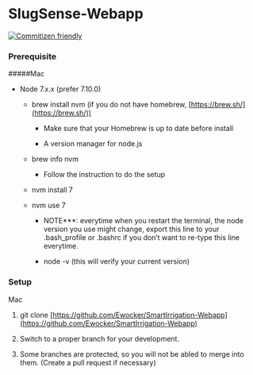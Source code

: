 # SlugSense-Webapp

[![Commitizen friendly](https://img.shields.io/badge/commitizen-friendly-brightgreen.svg)](http://commitizen.github.io/cz-cli/)

### Prerequisite

#####Mac

* Node 7.x.x (prefer 7.10.0)

    * brew install nvm (if you do not have homebrew, [https://brew.sh/](https://brew.sh/))

        * Make sure that your Homebrew is up to date before install

        * A version manager for node.js

    * brew info nvm

        * Follow the instruction to do the setup

    * nvm install 7

    * nvm use 7

        * NOTE***: everytime when you restart the terminal, the node version you use might change, export this line to your .bash_profile or .bashrc if you don’t want to re-type this line everytime.

        * node -v       (this will verify your current version)

### Setup

Mac

1. git clone [https://github.com/Ewocker/SmartIrrigation-Webapp](https://github.com/Ewocker/SmartIrrigation-Webapp)

2. Switch to a proper branch for your development.

3. Some branches are protected, so you will not be abled to merge into them. (Create a pull request if necessary)
